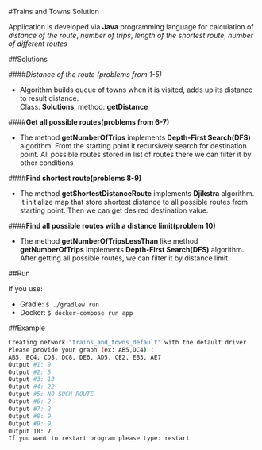 #Trains and Towns Solution

Application is developed via **Java** programming language for calculation of *distance of the route*, *number of trips*, 
*length of the shortest route*, *number of different routes* 

##Solutions

####*Distance of the route (problems from 1-5)*

 - Algorithm builds queue of towns when it is visited, adds up its distance to result distance.<br/> 
 Class: **Solutions**, method: **getDistance**
 
 ####**Get all possible routes(problems from 6-7)**
 
  - The method **getNumberOfTrips** implements **Depth-First Search(DFS)** algorithm. From the starting point it 
  recursively search for destination point. All possible routes stored in list of routes there we can filter it 
  by other conditions
  
 ####**Find shortest route(problems 8-9)**
 
  - The method **getShortestDistanceRoute** implements **Djikstra** algorithm. It initialize map that store shortest 
  distance to all possible routes from starting point. Then we can get desired destination value.
  
 ####**Find all possible routes with a distance limit(problem 10)**
 
  - The method **getNumberOfTripsLessThan** like method **getNumberOfTrips** implements **Depth-First Search(DFS)** 
  algorithm. After getting all possible routes, we can filter it by distance limit

##Run

If you use:

 - Gradle: `$ ./gradlew run`
 - Docker: `$ docker-compose run app`
 
##Example

``` bash
Creating network "trains_and_towns_default" with the default driver
Please provide your graph (ex: AB5,DC4) :
AB5, BC4, CD8, DC8, DE6, AD5, CE2, EB3, AE7
Output #1: 9
Output #2: 5
Output #3: 13
Output #4: 22
Output #5: NO SUCH ROUTE
Output #6: 2
Output #7: 2
Output #8: 9
Output #9: 9
Output 10: 7
If you want to restart program please type: restart

```